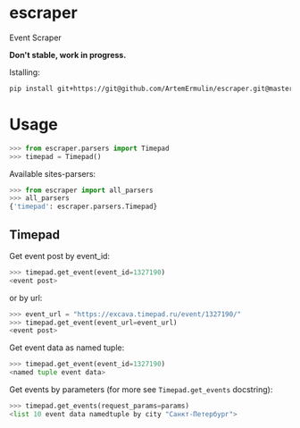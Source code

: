 # escraper
Event Scraper

**Don't stable, work in progress.**

Istalling:
```bash
pip install git+https://git@github.com/ArtemErmulin/escraper.git@master#egg=escraper-0.0.5
```

# Usage
```python
>>> from escraper.parsers import Timepad
>>> timepad = Timepad()
```
Available sites-parsers:
```python
>>> from escraper import all_parsers
>>> all_parsers
{'timepad': escraper.parsers.Timepad}
```
## Timepad
Get event post by event_id:
```python
>>> timepad.get_event(event_id=1327190)
<event post>
```

or by url:
```python
>>> event_url = "https://excava.timepad.ru/event/1327190/"
>>> timepad.get_event(event_url=event_url)
<event post>
```

Get event data as named tuple:
```python
>>> timepad.get_event(event_id=1327190)
<named tuple event data>
```

Get events by parameters (for more see `Timepad.get_events` docstring):
```python
>>> timepad.get_events(request_params=params)
<list 10 event data namedtuple by city "Санкт-Петербург">
```
